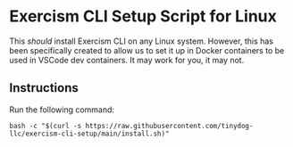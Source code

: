 # Exercism CLI Setup Script for Linux

This *should* install Exercism CLI on any Linux system. However, this has been specifically created to allow us to set it up in Docker containers to be used in VSCode dev containers. It may work for you, it may not.

## Instructions

Run the following command:

`bash -c "$(curl -s https://raw.githubusercontent.com/tinydog-llc/exercism-cli-setup/main/install.sh)"`
